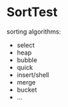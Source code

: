 SortTest
========

sorting algorithms:
  - select
  - heap
  - bubble
  - quick  
  - insert/shell
  - merge
  - bucket
  - ...
